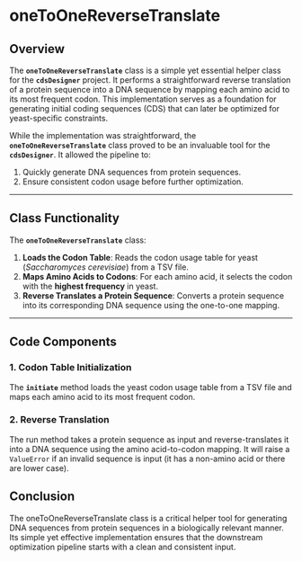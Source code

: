 # oneToOneReverseTranslate

## Overview

The **`oneToOneReverseTranslate`** class is a simple yet essential helper class for the **`cdsDesigner`** project. It performs a straightforward reverse translation of a protein sequence into a DNA sequence by mapping each amino acid to its most frequent codon. This implementation serves as a foundation for generating initial coding sequences (CDS) that can later be optimized for yeast-specific constraints.

While the implementation was straightforward, the **`oneToOneReverseTranslate`** class proved to be an invaluable tool for the **`cdsDesigner`**. It allowed the pipeline to:
1. Quickly generate DNA sequences from protein sequences.
2. Ensure consistent codon usage before further optimization.

---

## Class Functionality

The **`oneToOneReverseTranslate`** class:
1. **Loads the Codon Table**: Reads the codon usage table for yeast (*Saccharomyces cerevisiae*) from a TSV file.
2. **Maps Amino Acids to Codons**: For each amino acid, it selects the codon with the **highest frequency** in yeast.
3. **Reverse Translates a Protein Sequence**: Converts a protein sequence into its corresponding DNA sequence using the one-to-one mapping.

---

## Code Components

### **1. Codon Table Initialization**
The **`initiate`** method loads the yeast codon usage table from a TSV file and maps each amino acid to its most frequent codon.

### **2. Reverse Translation**
The run method takes a protein sequence as input and reverse-translates it into a DNA sequence using the amino acid-to-codon mapping. It will raise a `ValueError` if an invalid sequence is input (it has a non-amino acid or there are lower case).

## Conclusion
The oneToOneReverseTranslate class is a critical helper tool for generating DNA sequences from protein sequences in a biologically relevant manner. Its simple yet effective implementation ensures that the downstream optimization pipeline starts with a clean and consistent input.